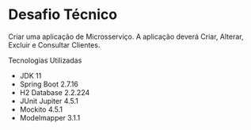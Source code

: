 # Desafio Técnico

Criar uma aplicação de Microsserviço. A aplicação deverá Criar, Alterar, Excluir e Consultar Clientes.

Tecnologias Utilizadas
* JDK 11
* Spring Boot 2.7.16
* H2 Database 2.2.224
* JUnit Jupiter 4.5.1
* Mockito 4.5.1
* Modelmapper 3.1.1